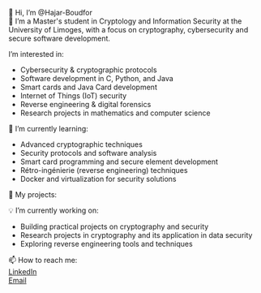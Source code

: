 👋 Hi, I’m @Hajar-Boudfor  
🔐 I’m a Master's student in Cryptology and Information Security at the University of Limoges, with a focus on cryptography, cybersecurity and secure software development.

 I’m interested in:
- Cybersecurity & cryptographic protocols
- Software development in C, Python, and Java
- Smart cards and Java Card development
- Internet of Things (IoT) security
- Reverse engineering & digital forensics
- Research projects in mathematics and computer science

🌱 I’m currently learning:
- Advanced cryptographic techniques
- Security protocols and software analysis
- Smart card programming and secure element development
- Rétro-ingénierie (reverse engineering) techniques
- Docker and virtualization for security solutions


🚀 My projects:

💡 I’m currently working on:
- Building practical projects on cryptography and security
- Research projects in cryptography and its application in data security
- Exploring reverse engineering tools and techniques

📫 How to reach me:  
[LinkedIn](https://linkedin.com/in/yourprofile)  
[Email](mailto:boudfor.student@gmail.com)




